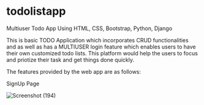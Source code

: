# todolistapp
Multiuser Todo App Using HTML, CSS, Bootstrap, Python, Django

This is basic TODO Application which incorporates CRUD functionalities and as well as has a MULTIUSER login feature which enables users to have their own customized todo lists. This platform would help the users to focus and priotize their task and get things done quickly.

The features provided by the web app are as follows:

SignUp Page

![Screenshot (194)](https://user-images.githubusercontent.com/69718746/126900238-de4d8096-2f30-4ab0-ba13-0e8f050fca6a.png)


